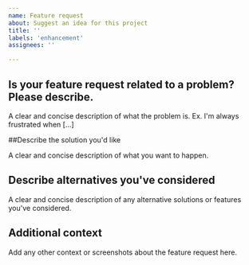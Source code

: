 ```yaml
---
name: Feature request
about: Suggest an idea for this project
title: ''
labels: 'enhancement'
assignees: ''

---
```


## Is your feature request related to a problem? Please describe.

A clear and concise description of what the problem is. Ex. I'm always frustrated when [...]

##Describe the solution you'd like

A clear and concise description of what you want to happen.

## Describe alternatives you've considered

A clear and concise description of any alternative solutions or features you've considered.

## Additional context

Add any other context or screenshots about the feature request here.

